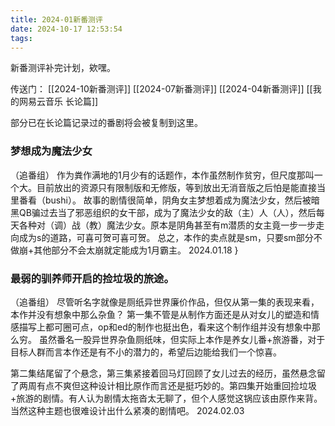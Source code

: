 ```yaml
---
title: 2024-01新番测评
date: 2024-10-17 12:53:54
tags:
---
```

新番测评补完计划，欸嘿。

传送门：
[[2024-10新番测评]]
[[2024-07新番测评]]
[[2024-04新番测评]]
[[我的网易云音乐 长论篇]]

部分已在长论篇记录过的番剧将会被复制到这里。



### 梦想成为魔法少女
（追番组）
作为粪作满地的1月少有的话题作，本作虽然制作贫穷，但尺度那叫一个大。目前放出的资源只有限制版和无修版，等到放出无消音版之后怕是能直接当里番看（bushi）。
故事的剧情很简单，阴角女主梦想着成为魔法少女，然后被暗黑QB骗过去当了邪恶组织的女干部，成为了魔法少女的敌（主）人（人），然后每天各种对（调）战（教）魔法少女。原本是阴角甚至有m潜质的女主竟一步一步走向成为s的道路，可喜可贺可喜可贺。
总之，本作的卖点就是sm，只要sm部分不做崩+其他部分不会太崩就定能成为1月霸主。
2024.01.18
}
### 最弱的驯养师开启的捡垃圾的旅途。
（追番组）
尽管听名字就像是厕纸异世界廉价作品，但仅从第一集的表现来看，本作并没有想象中那么杂鱼？
第一集不管是从制作方面还是从对女儿的塑造和情感描写上都可圈可点，op和ed的制作也挺出色，看来这个制作组并没有想象中那么穷。
虽然番名一股异世界杂鱼厕纸味，但实际上本作是养女儿番+旅游番，对于目标人群而言本作还是有不小的潜力的，希望后边能给我们一个惊喜。

第二集结尾留了个悬念，第三集紧接着回马灯回顾了女儿过去的经历，虽然悬念留了两周有点不爽但这种设计相比原作而言还是挺巧妙的。第四集开始重回捡垃圾+旅游的剧情。有人认为剧情太拖沓太无聊了，但个人感觉这锅应该由原作来背。当然这种主题也很难设计出什么紧凑的剧情吧。
2024.02.03
